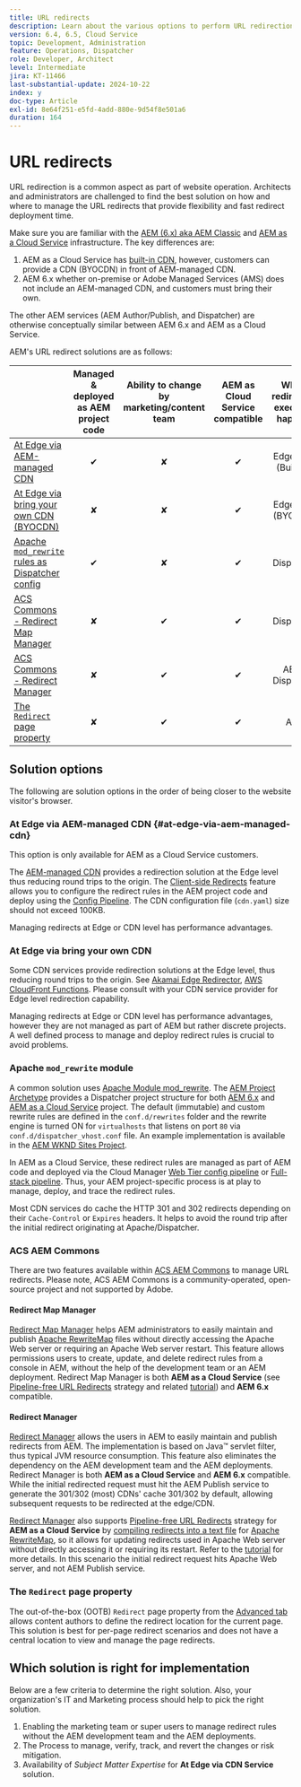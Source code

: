```yaml
---
title: URL redirects
description: Learn about the various options to perform URL redirection in AEM.
version: 6.4, 6.5, Cloud Service
topic: Development, Administration
feature: Operations, Dispatcher
role: Developer, Architect
level: Intermediate
jira: KT-11466
last-substantial-update: 2024-10-22
index: y
doc-type: Article
exl-id: 8e64f251-e5fd-4add-880e-9d54f8e501a6
duration: 164
---
```

# URL redirects

URL redirection is a common aspect as part of website operation. Architects and administrators are challenged to find the best solution on how and where to manage the URL redirects that provide flexibility and fast redirect deployment time. 

Make sure you are familiar with the [AEM (6.x) aka AEM Classic](https://experienceleague.adobe.com/en/docs/experience-manager-learn/dispatcher-tutorial/chapter-2) and [AEM as a Cloud Service](https://experienceleague.adobe.com/en/docs/experience-manager-cloud-service/content/overview/architecture) infrastructure. The key differences are:

1. AEM as a Cloud Service has [built-in CDN](https://experienceleague.adobe.com/en/docs/experience-manager-cloud-service/content/implementing/content-delivery/cdn), however, customers can provide a CDN (BYOCDN) in front of AEM-managed CDN.
1. AEM 6.x whether on-premise or Adobe Managed Services (AMS) does not include an AEM-managed CDN, and customers must bring their own.

The other AEM services (AEM Author/Publish, and Dispatcher) are otherwise conceptually similar between AEM 6.x and AEM as a Cloud Service.

AEM's URL redirect solutions are as follows:

|                                                   | Managed & deployed as AEM project code | Ability to change by marketing/content team  | AEM as Cloud Service compatible | Where redirection execution happens |
|---------------------------------------------------|:-----------------------:|:---------------------:|:---------------------:| :---------------------:|
| [At Edge via AEM-managed CDN](#at-edge-via-aem-managed-cdn)                                   | &#10004;                | &#10008;             | &#10004;             | Edge/CDN (Built-in) |
| [At Edge via bring your own CDN (BYOCDN)](#at-edge-via-bring-your-own-cdn)                                   | &#10008;                | &#10008;             | &#10004;             | Edge/CDN (BYOCDN) |
| [Apache `mod_rewrite` rules as Dispatcher config ](#apache-mod_rewrite-module)  | &#10004;                | &#10008;             | &#10004;             | Dispatcher |
| [ACS Commons - Redirect Map Manager](#redirect-map-manager)                | &#10008;                | &#10004;             | &#10004;             | Dispatcher |
| [ACS Commons - Redirect Manager](#redirect-manager)                    | &#10008;                | &#10004;             | &#10004;              | AEM / Dispatcher |
| [The `Redirect` page property](#the-redirect-page-property)                    | &#10008;                | &#10004;             | &#10004;              | AEM |


## Solution options

The following are solution options in the order of being closer to the website visitor's browser.

### At Edge via AEM-managed CDN {#at-edge-via-aem-managed-cdn}

This option is only available for AEM as a Cloud Service customers. 

The [AEM-managed CDN](https://experienceleague.adobe.com/en/docs/experience-manager-cloud-service/content/implementing/content-delivery/cdn) provides a redirection solution at the Edge level thus reducing round trips to the origin. The [Client-side Redirects](https://experienceleague.adobe.com/en/docs/experience-manager-cloud-service/content/implementing/content-delivery/cdn-configuring-traffic#client-side-redirectors) feature allows you to configure the redirect rules in the AEM project code and deploy using the [Config Pipeline](https://experienceleague.adobe.com/en/docs/experience-manager-learn/cloud-service/security/traffic-filter-and-waf-rules/how-to-setup#deploy-rules-through-cloud-manager). The CDN configuration file (`cdn.yaml`) size should not exceed 100KB.

Managing redirects at Edge or CDN level has performance advantages.

### At Edge via bring your own CDN

Some CDN services provide redirection solutions at the Edge level, thus reducing round trips to the origin. See [Akamai Edge Redirector](https://techdocs.akamai.com/cloudlets/docs/what-edge-redirector), [AWS CloudFront Functions](https://docs.aws.amazon.com/AmazonCloudFront/latest/DeveloperGuide/cloudfront-functions.html). Please consult with your CDN service provider for Edge level redirection capability.

Managing redirects at Edge or CDN level has performance advantages, however they are not managed as part of AEM but rather discrete projects. A well defined process to manage and deploy redirect rules is crucial to avoid problems.


### Apache `mod_rewrite` module

A common solution uses [Apache Module mod_rewrite](https://httpd.apache.org/docs/current/mod/mod_rewrite.html). The [AEM Project Archetype](https://github.com/adobe/aem-project-archetype) provides a Dispatcher project structure for both [AEM 6.x](https://github.com/adobe/aem-project-archetype/tree/develop/src/main/archetype/dispatcher.ams#file-structure) and [AEM as a Cloud Service](https://github.com/adobe/aem-project-archetype/tree/develop/src/main/archetype/dispatcher.cloud#file-structure) project. The default (immutable) and custom rewrite rules are defined in the `conf.d/rewrites` folder and the rewrite engine is turned ON for `virtualhosts` that listens on port `80` via `conf.d/dispatcher_vhost.conf` file. An example implementation is available in the [AEM WKND Sites Project](https://github.com/adobe/aem-guides-wknd/tree/main/dispatcher/src/conf.d/rewrites).

In AEM as a Cloud Service, these redirect rules are managed as part of AEM code and deployed via the Cloud Manager [Web Tier config pipeline](https://experienceleague.adobe.com/en/docs/experience-manager-cloud-service/content/implementing/using-cloud-manager/cicd-pipelines/introduction-ci-cd-pipelines) or [Full-stack pipeline](https://experienceleague.adobe.com/en/docs/experience-manager-cloud-service/content/implementing/using-cloud-manager/cicd-pipelines/introduction-ci-cd-pipelines). Thus, your AEM project-specific process is at play to manage, deploy, and trace the redirect rules.

Most CDN services do cache the HTTP 301 and 302 redirects depending on their `Cache-Control` or `Expires` headers. It helps to avoid the round trip after the initial redirect originating at Apache/Dispatcher.


### ACS AEM Commons

There are two features available within [ACS AEM Commons](https://adobe-consulting-services.github.io/acs-aem-commons/) to manage URL redirects. Please note, ACS AEM Commons is a community-operated, open-source project and not supported by Adobe.

#### Redirect Map Manager

[Redirect Map Manager](https://adobe-consulting-services.github.io/acs-aem-commons/features/redirect-map-manager/index.html) helps AEM administrators to easily maintain and publish [Apache RewriteMap](https://httpd.apache.org/docs/2.4/rewrite/rewritemap.html) files without directly accessing the Apache Web server or requiring an Apache Web server restart. This feature allows permissions users to create, update, and delete redirect rules from a console in AEM, without the help of the development team or an AEM deployment. Redirect Map Manager is both **AEM as a Cloud Service** (see [Pipeline-free URL Redirects](https://experienceleague.adobe.com/en/docs/experience-manager-cloud-service/content/implementing/content-delivery/pipeline-free-url-redirects) strategy and related [tutorial](https://experienceleague.adobe.com/en/docs/experience-manager-learn/foundation/administration/url-redirects-using-pipeline-free-configurations#acs-commons---redirect-map-manager)) and **AEM 6.x** compatible.

#### Redirect Manager

[Redirect Manager](https://adobe-consulting-services.github.io/acs-aem-commons/features/redirect-manager/index.html) allows the users in AEM to easily maintain and publish redirects from AEM. The implementation is based on Java&trade; servlet filter, thus typical JVM resource consumption. This feature also eliminates the dependency on the AEM development team and the AEM deployments. Redirect Manager is both **AEM as a Cloud Service** and **AEM 6.x** compatible. While the initial redirected request must hit the AEM Publish service to generate the 301/302 (most) CDNs' cache 301/302 by default, allowing subsequent requests to be redirected at the edge/CDN.

[Redirect Manager](https://adobe-consulting-services.github.io/acs-aem-commons/features/redirect-manager/index.html) also supports [Pipeline-free URL Redirects](https://experienceleague.adobe.com/en/docs/experience-manager-cloud-service/content/implementing/content-delivery/pipeline-free-url-redirects) strategy for **AEM as a Cloud Service** by [compiling redirects into a text file](https://adobe-consulting-services.github.io/acs-aem-commons/features/redirect-manager/subpages/rewritemap.html) for [Apache RewriteMap](https://httpd.apache.org/docs/2.4/rewrite/rewritemap.html), so it allows for updating redirects used in Apache Web server without directly accessing it or requiring its restart. Refer to the [tutorial](https://experienceleague.adobe.com/en/docs/experience-manager-learn/foundation/administration/url-redirects-using-pipeline-free-configurations#acs-commons---redirect-manager) for more details.
In this scenario the initial redirect request hits Apache Web server, and not AEM Publish service. 

### The `Redirect` page property

The out-of-the-box (OOTB) `Redirect` page property from the [Advanced tab](https://experienceleague.adobe.com/docs/experience-manager-cloud-service/content/sites/authoring/sites-console/page-properties.html) allows content authors to define the redirect location for the current page. This solution is best for per-page redirect scenarios and does not have a central location to view and manage the page redirects.

## Which solution is right for implementation

Below are a few criteria to determine the right solution. Also, your organization's IT and Marketing process should help to pick the right solution.

1. Enabling the marketing team or super users to manage redirect rules without the AEM development team and the AEM deployments.
1. The Process to manage, verify, track, and revert the changes or risk mitigation.
1. Availability of _Subject Matter Expertise_ for **At Edge via CDN Service** solution.
